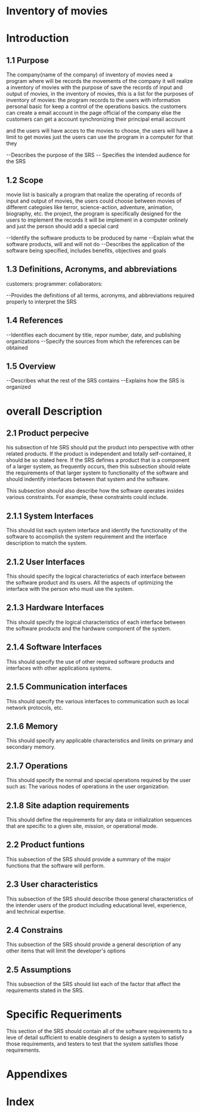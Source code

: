 # Inventory of movies
# Introduction

## 1.1 Purpose 
The company(name of the company) of inventory of movies need a program where will be records the movements of the company
it will realize a inventory of movies with the purpose of save the records of input and output of movies, in the inventory of movies, 
this is a list for the purposes of inventory of movies:
the program records to the users with information personal basic for keep a control of the operations basics. 
the customers can create a email account in the page official of the company else the customers can get a account synchronizing their 
principal email account 

and the users will have acces to the movies to choose, the users will have a limit to get movies just the users can use the program in a computer for that they 

--Describes the purpose of the SRS 
-- Specifies the intended audience for the SRS
## 1.2 Scope 
 movie list is basically a program that realize the operating of records of input and output of movies, the users could 
 choose between movies of different categoies like terror, science-action, adventure, animation, biography, etc.
 the project, the program is specifically designed for the users to implement the records 
 it will be implement in a computer onlinely and just the person should add a special card 
 


--Identify the software products to be produced by name 
--Explain what the software products, will and will not do 
--Describes the application of the software being specified, includes benefits, objectives and goals 
## 1.3 Definitions, Acronyms, and abbreviations
customers:
programmer:
collaborators:

--Provides the definitions of all terms, acronyms, and abbreviations required properly to interpret the SRS
## 1.4 References
--Identifies each document by title, repor number, date, and publishing organizations
--Specify the sources from which the references can be obtained
## 1.5 Overview
--Describes what the rest of the SRS contains
--Explains how the SRS is organized

# overall Description
## 2.1 Product perpecive 
his subsection of hte SRS should put the product into perspective with other related products. If the product is independent and totally self-contained, it should be so stated here. If the SRS defines a product that is a component of a larger system, as frequently occurs, then this subsection should relate the requirements of that larger system to functionality of the software and should indentify interfaces between that system and the software.

This subsection should also describe how the software operates insides various constraints. For example, these constraints could include.
## 2.1.1 System Interfaces 
This should list each system interface and identify the functionality of the software to accomplish the system requirement and the interface description to match the system.
## 2.1.2 User Interfaces 


This should specify the logical characteristics of each interface between the software product and its users.
All the aspects of optimizing the interface with the person who must use the system.
## 2.1.3 Hardware Interfaces 
This should specify the logical characteristics of each interface between the software products and the hardware component of the system.
## 2.1.4 Software Interfaces 
This should specify the use of other required software products and interfaces with other applications systems.
## 2.1.5 Communication interfaces 
This should specify the various interfaces to communication such as local network protocols, etc.
## 2.1.6 Memory 
This should specify any applicable characteristics and limits on primary and secondary memory.
## 2.1.7 Operations
This should specify the normal and special operations required by the user such as:
The various nodes of operations in the user organization.
## 2.1.8 Site adaption requirements 
This should define the requirements for any data or initialization sequences that are specific to a given site, mission, or operational mode.
## 2.2 Product funtions  
This subsection of the SRS should provide a summary of the major functions that the software will perform.
## 2.3 User characteristics 
This subsection of the SRS should describe those general characteristics of the intender users of the product including educational level, experience, and technical expertise.
## 2.4 Constrains 
This subsection of the SRS should provide a general description of any other items that will limit the developer's options
## 2.5 Assumptions  
This subsection of the SRS should list each of the factor that affect the requirements stated in the SRS.

# Specific Requeriments
This section of the SRS should contain all of the software requirements to a leve of detail sufficient to enable desginers to design a system to satisfy those requirements, and testers to test that the system satisfies those requirements.
# Appendixes

# Index

